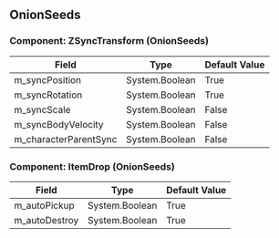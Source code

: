 ## OnionSeeds

### Component: ZSyncTransform (OnionSeeds)

|Field|Type|Default Value|
|---|---|---|
|m_syncPosition|System.Boolean|True|
|m_syncRotation|System.Boolean|True|
|m_syncScale|System.Boolean|False|
|m_syncBodyVelocity|System.Boolean|False|
|m_characterParentSync|System.Boolean|False|

### Component: ItemDrop (OnionSeeds)

|Field|Type|Default Value|
|---|---|---|
|m_autoPickup|System.Boolean|True|
|m_autoDestroy|System.Boolean|True|

